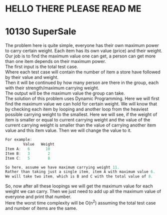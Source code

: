 # HELLO THERE PLEASE READ ME

# 10130 SuperSale
The problem here is quite simple, everyone has their own maximum power to carry certain weight. Each item has its own value (price) and their weight. Our job is to find the maximum value one can get, a person can get more than one item depends on their maximum power. <br>
The first input is the total test case. <br>
Where each test case will contain the number of item a store have followed by their value and weight. <br>
Then it will be continued by how many person are there in the group, each with their strength/maximum carrying weight. <br>
The output will be the maximum value the group can take. <br>
The solution of this problem uses Dynamic Programming. Here we will first find the maximum value we can hold for certain weight. We will know that by checking each item by looping and another loop from the heaviest possible carrying weight to the smallest. Here we will see, if the weight of item is smaller or equal to current carrying weight and the value of the current carrying weight is smaller than the value of carrying another item value and this item value. Then we will change the value to it. <br>
```Java
For example:
        Value   Weight
Item A:   6       10  
Item B:   3        2
Item C:   5        8

So here, assume we have maximum carrying weight 11.
Rather than taking just a single item, item A with maximum value 6.
We will take two item, which is B and C with the total value of 8.
```
So, now after all these loopings we will get the maximum value for each weight we can carry. Then we just need to add up all the maximum value of everyone and print that number. <br>
Here the worst time complexity will be O(n<sup>2</sup>) assuming the total test case and number of items are the same. <br>
